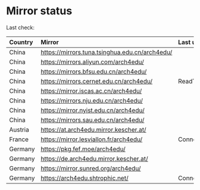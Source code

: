 <script src="./time.js"></script>
# Mirror status
Last check: <script type="text/javascript">localize(1756185936.2765744);</script>

|Country|Mirror|Last update|
|:------|:-----|:----------|
|China|https://mirrors.tuna.tsinghua.edu.cn/arch4edu/|<script type="text/javascript">localize(1756104457);</script>|
|China|https://mirrors.aliyun.com/arch4edu/|<script type="text/javascript">localize(1756104457);</script>|
|China|https://mirrors.bfsu.edu.cn/arch4edu/|<script type="text/javascript">localize(1756104457);</script>|
|China|https://mirrors.cernet.edu.cn/arch4edu/|ReadTimeout|
|China|https://mirror.iscas.ac.cn/arch4edu/|<script type="text/javascript">localize(1756104457);</script>|
|China|https://mirrors.nju.edu.cn/arch4edu/|<script type="text/javascript">localize(1756104457);</script>|
|China|https://mirror.nyist.edu.cn/arch4edu/|<script type="text/javascript">localize(1756104457);</script>|
|China|https://mirrors.sau.edu.cn/arch4edu/|<script type="text/javascript">localize(1756104457);</script>|
|Austria|https://at.arch4edu.mirror.kescher.at/|<script type="text/javascript">localize(1756104457);</script>|
|France|https://mirror.lesviallon.fr/arch4edu/|ConnectTimeout|
|Germany|https://pkg.fef.moe/arch4edu/|<script type="text/javascript">localize(1756104457);</script>|
|Germany|https://de.arch4edu.mirror.kescher.at/|<script type="text/javascript">localize(1756104457);</script>|
|Germany|https://mirror.sunred.org/arch4edu/|<script type="text/javascript">localize(1756104457);</script>|
|Germany|https://arch4edu.shtrophic.net/|ConnectionError|

<script src="./tablefilter/tablefilter.js"></script>
<script src="./table.js"></script>